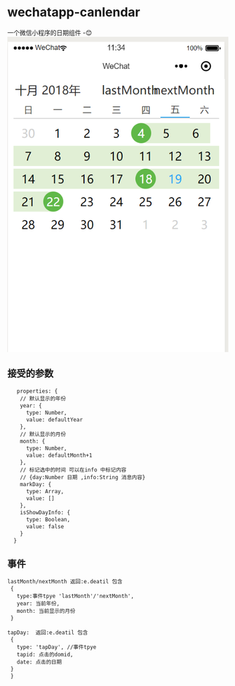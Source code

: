# wechatapp-canlendar
一个微信小程序的日期组件 -😊    
![image](https://raw.githubusercontent.com/momokara/wechatapp-canlendar/master/screen.png)
## 接受的参数
```
   properties: {
    // 默认显示的年份
    year: {
      type: Number,
      value: defaultYear
    },
    // 默认显示的月份
    month: {
      type: Number,
      value: defaultMonth+1
    },
    // 标记选中的时间 可以在info 中标记内容
    // {day:Number 日期 ,info:String 消息内容}
    markDay: {
      type: Array,
      value: []
    },
    isShowDayInfo: {
      type: Boolean,
      value: false
    }
  }
 ```
 ## 事件
 ```
 lastMonth/nextMonth 返回:e.deatil 包含 
  {
    type:事件tpye 'lastMonth'/'nextMonth', 
    year: 当前年份,         
    month: 当前显示的月份
  }
  
 tapDay:  返回:e.deatil 包含 
  {
    type: 'tapDay', //事件tpye
    tapid: 点击的domid,         
    date: 点击的日期
  }
  }
 ```
